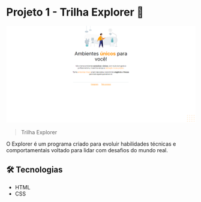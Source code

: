 # Projeto 1 - Trilha Explorer 🚀

![preview](./images/p1preview.png)

> Trilha Explorer

O Explorer é um programa criado para evoluir habilidades técnicas e comportamentais voltado para lidar com desafios do mundo real.

## 🛠️ Tecnologias

- HTML
- CSS
